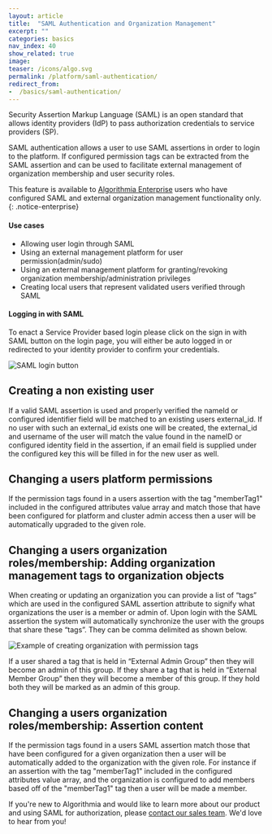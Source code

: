 ```yaml
---
layout: article
title:  "SAML Authentication and Organization Management"
excerpt: ""
categories: basics
nav_index: 40
show_related: true
image:
teaser: /icons/algo.svg
permalink: /platform/saml-authentication/
redirect_from:
-  /basics/saml-authentication/
---
```


Security Assertion Markup Language (SAML) is an open standard that allows identity providers (IdP) to pass authorization credentials to service providers (SP).

SAML authentication allows a user to use SAML assertions in order to login to the platform. If configured permission tags can be extracted from the SAML assertion and can be used to facilitate external management of organization membership and user security roles. 

This feature is available to [Algorithmia Enterprise](/enterprise) users who have configured SAML and external organization management functionality only.
{: .notice-enterprise}

#### Use cases
-  Allowing user login through SAML
-  Using an external management platform for user permission(admin/sudo)
-  Using an external management platform for granting/revoking organization membership/administration privileges
-  Creating local users that represent validated users verified through SAML

#### Logging in with SAML

To enact a Service Provider based login please click on the sign in with SAML button on the login page, you will either be auto logged in or redirected to your identity provider to confirm your credentials.

![SAML login button](/developers/images/post_images/saml/saml-login-button.png)

## Creating a non existing user

If a valid SAML assertion is used and properly verified the nameId or configured identifier field will be matched to an existing users external_id. If no user with such an external_id exists one will be created, the external_id and username of the user will match the value found in the nameID or configured identity field in the assertion, if an email field is supplied under the configured key this will be filled in for the new user as well.

## Changing a users platform permissions

If the permission tags found in a users assertion with the tag "memberTag1" included in the configured attributes value array and match those that have been configured for platform and cluster admin access then a user will be automatically upgraded to the given role.

## Changing a users organization roles/membership: Adding organization management tags to organization objects

When creating or updating an organization you can provide a list of “tags” which are used in the configured SAML assertion attribute to signify what organizations the user is a member or admin of. Upon login with the SAML assertion the system will automatically synchronize the user with the groups that share these “tags”. They can be comma delimited as shown below.

![Example of creating organization with permission tags](/developers/images/post_images/jwt-sync/create_org_perm_tags.png)

If a user shared a tag that is held in “External Admin Group” then they will become an admin of this group. If they share a tag that is held in “External Member Group” then they will become a member of this group. If they hold both they will be marked as an admin of this group.

## Changing a users organization roles/membership: Assertion content

If the permission tags found in a users SAML assertion match those that have been configured for a given organization then a user will be automatically added to the organization with the given role.
For instance if an assertion with the tag "memberTag1" included in the configured attributes value array, and the organization is configured to add members based off of the "memberTag1" tag then a user will be made a member.

If you're new to Algorithmia and would like to learn more about our product and using SAML for authorization, please [contact our sales team](https://info.algorithmia.com/contact-sales). We'd love to hear from you!